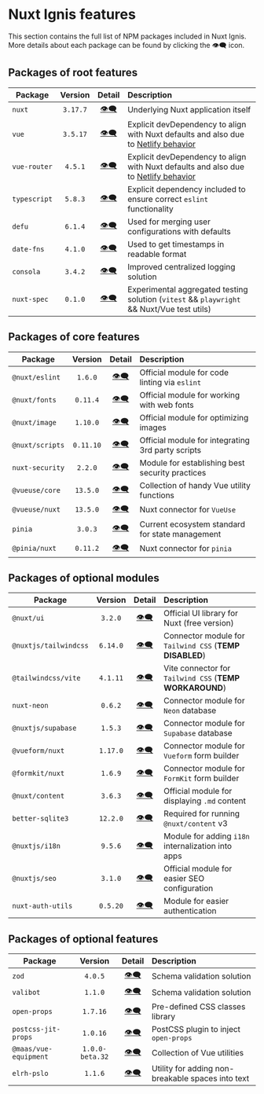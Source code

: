 # Nuxt Ignis features

This section contains the full list of NPM packages included in Nuxt Ignis. More details about each package can be found by clicking the 👁️‍🗨️ icon.

## Packages of root features

| Package | Version | Detail | Description |
| --- | :---: | :---: | :-- |
| `nuxt` | `3.17.7` | [👁️‍🗨️](/3-10-features-nuxt) | Underlying Nuxt application itself |
| `vue` | `3.5.17` | [👁️‍🗨️](/3-10-features-nuxt)  | Explicit devDependency to align with Nuxt defaults and also due to [Netlify behavior](https://github.com/nuxt/nuxt/discussions/30187) |
| `vue-router` | `4.5.1` | [👁️‍🗨️](/3-10-features-nuxt)  | Explicit devDependency to align with Nuxt defaults and also due to [Netlify behavior](https://github.com/nuxt/nuxt/discussions/30187) |
| `typescript` | `5.8.3` | [👁️‍🗨️](/3-9-features-devex.html#eslint) | Explicit dependency included to ensure correct `eslint` functionality |
| `defu` | `6.1.4` | [👁️‍🗨️](/2-1-configuration.html#defu-merge) | Used for merging user configurations with defaults |
| `date-fns` | `4.1.0` | [👁️‍🗨️](/3-9-features-devex.html#logging) | Used to get timestamps in readable format |
| `consola` | `3.4.2` | [👁️‍🗨️](/3-9-features-devex.html#logging) | Improved centralized logging solution |
| `nuxt-spec` | `0.1.0` | [👁️‍🗨️](/5-1-contributing.html#testing) | Experimental aggregated testing solution (`vitest` && `playwright` && Nuxt/Vue test utils) |

## Packages of core features

| Package | Version | Detail | Description |
| --- | :---: | :---: | :-- |
| `@nuxt/eslint` | `1.6.0` | [👁️‍🗨️](/3-9-features-devex.html#eslint) | Official module for code linting via `eslint` |
| `@nuxt/fonts` | `0.11.4` | [👁️‍🗨️](/3-8-features-performance.html#nuxt-fonts) | Official module for working with web fonts |
| `@nuxt/image` | `1.10.0` | [👁️‍🗨️](/3-8-features-performance.html#nuxt-image) | Official module for optimizing images |
| `@nuxt/scripts` | `0.11.10` | [👁️‍🗨️](/3-8-features-performance.html#nuxt-scripts) | Official module for integrating 3rd party scripts |
| `nuxt-security` | `2.2.0` | [👁️‍🗨️](/3-9-features-devex.html#nuxt-security) | Module for establishing best security practices |
| `@vueuse/core` | `13.5.0` | [👁️‍🗨️](/3-7-features-utils.html#vueuse) | Collection of handy Vue utility functions |
| `@vueuse/nuxt` | `13.5.0` | [👁️‍🗨️](/3-7-features-utils.html#vueuse) | Nuxt connector for `VueUse` |
| `pinia` | `3.0.3` | [👁️‍🗨️](/3-8-features-performance.html#pinia) | Current ecosystem standard for state management |
| `@pinia/nuxt` | `0.11.2` | [👁️‍🗨️](/3-8-features-performance.html#pinia) | Nuxt connector for `pinia` |

## Packages of optional modules

| Package | Version | Detail | Description |
| --- | :---: | :---: | :-- |
| `@nuxt/ui` | `3.2.0` | [👁️‍🗨️](/3-2-features-ui.html#nuxt-ui) | Official UI library for Nuxt (free version) |
| `@nuxtjs/tailwindcss` | `6.14.0` | [👁️‍🗨️](/3-2-features-ui.html#tailwind-css) | Connector module for `Tailwind CSS` (**TEMP DISABLED**) |
| `@tailwindcss/vite` | `4.1.11` | [👁️‍🗨️](/3-2-features-ui.html#tailwind-css) | Vite connector for `Tailwind CSS` (**TEMP WORKAROUND**) |
| `nuxt-neon` | `0.6.2` | [👁️‍🗨️](/3-3-features-db.html#neon) | Connector module for `Neon` database |
| `@nuxtjs/supabase` | `1.5.3` | [👁️‍🗨️](/3-3-features-db.html#supabase) | Connector module for `Supabase` database |
| `@vueform/nuxt` | `1.17.0` | [👁️‍🗨️](/3-4-features-forms.html#vueform) | Connector module for `Vueform` form builder |
| `@formkit/nuxt` | `1.6.9` | [👁️‍🗨️](/3-4-features-forms.html#formkit) | Connector module for `FormKit` form builder |
| `@nuxt/content` | `3.6.3` | [👁️‍🗨️](/3-6-features-content.html#nuxt-content) | Official module for displaying `.md` content |
| `better-sqlite3` | `12.2.0` | [👁️‍🗨️](/3-6-features-content.html#nuxt-content) | Required for running `@nuxt/content` v3 |
| `@nuxtjs/i18n` | `9.5.6` | [👁️‍🗨️](/3-6-features-content.html#i18n) | Module for adding `i18n` internalization into apps |
| `@nuxtjs/seo` | `3.1.0` | [👁️‍🗨️](/3-7-features-utils.html#nuxt-seo) | Official module for easier SEO configuration |
| `nuxt-auth-utils` | `0.5.20` | [👁️‍🗨️](/3-7-features-utils.html#nuxt-auth-utils) | Module for easier authentication |

## Packages of optional features

| Package | Version | Detail | Description |
| --- | :---: | :---: | :-- |
| `zod` | `4.0.5` | [👁️‍🗨️](/3-5-features-validation.html#zod) | Schema validation solution |
| `valibot` | `1.1.0` | [👁️‍🗨️](/3-5-features-validation.html#valibot) | Schema validation solution |
| `open-props` | `1.7.16` | [👁️‍🗨️](/3-2-features-ui.html#open-props) | Pre-defined CSS classes library |
| `postcss-jit-props` | `1.0.16` | [👁️‍🗨️](/3-2-features-ui.html#open-props) | PostCSS plugin to inject `open-props` |
| `@maas/vue-equipment` | `1.0.0-beta.32` | [👁️‍🗨️](/3-7-features-utils.html#vueequipment) | Collection of Vue utilities |
| `elrh-pslo` | `1.1.6` | [👁️‍🗨️](/3-6-features-content.html#pslo) | Utility for adding non-breakable spaces into text |
